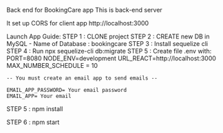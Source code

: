Back end for BookingCare app
This is back-end server

It set up CORS for client app
http://localhost:3000

Launch App Guide: 
STEP 1 : CLONE project
STEP 2 : CREATE new DB in MySQL
    - Name of Database : bookingcare
STEP 3 : Install sequelize cli
STEP 4 : Run npx sequelize-cli db:migrate
STEP 5 : Create file .env with:
    PORT=8080
    NODE_ENV=development
    URL_REACT=http://localhost:3000
    MAX_NUMBER_SCHEDULE = 10

    -- You must create an email app to send emails --

    EMAIL_APP_PASSWORD= Your email password 
    EMAIL_APP= Your email
STEP 5 : npm install

STEP 6 : npm start